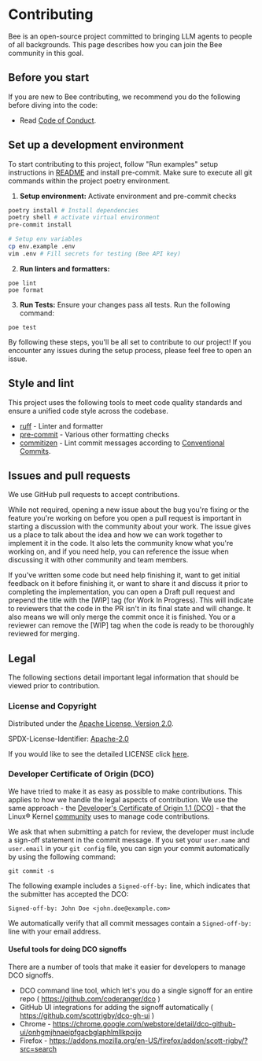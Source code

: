 # Contributing

Bee is an open-source project committed to bringing LLM agents to
people of all backgrounds. This page describes how you can join the Bee
community in this goal.

## Before you start

If you are new to Bee contributing, we recommend you do the following before diving into the code:

- Read [Code of Conduct](./CODE_OF_CONDUCT.md).

## Set up a development environment

To start contributing to this project, follow "Run examples" setup instructions in [README](README.md#run-examples-) and
install pre-commit. Make sure to execute all git commands within the project poetry environment.

1. **Setup environment:** Activate environment and pre-commit checks

```bash
poetry install # Install dependencies
poetry shell # activate virtual environment
pre-commit install

# Setup env variables
cp env.example .env
vim .env # Fill secrets for testing (Bee API key)
```

2. **Run linters and formatters:**

```shell
poe lint
poe format
```

3. **Run Tests:** Ensure your changes pass all tests. Run the following command:

```shell
poe test
```

By following these steps, you'll be all set to contribute to our project! If you encounter any issues during the setup
process, please feel free to open an issue.

## Style and lint

This project uses the following tools to meet code quality standards and ensure a unified code style across the
codebase.

- [ruff](https://docs.astral.sh/ruff/) - Linter and formatter
- [pre-commit](https://pre-commit.com/) - Various other formatting checks
- [commitizen](https://commitizen-tools.github.io/commitizen/) - Lint commit messages according to
  [Conventional Commits](https://www.conventionalcommits.org/).

## Issues and pull requests

We use GitHub pull requests to accept contributions.

While not required, opening a new issue about the bug you're fixing or the feature you're working on before you open a
pull request is important in starting a discussion with the community about your work. The issue gives us a place to
talk about the idea and how we can work together to implement it in the code. It also lets the community know what
you're working on, and if you need help, you can reference the issue when discussing it with other community and team
members.

If you've written some code but need help finishing it, want to get initial feedback on it before finishing it, or want
to share it and discuss it prior to completing the implementation, you can open a Draft pull request and prepend the
title with the [WIP] tag (for Work In Progress). This will indicate to reviewers that the code in the PR isn't in its
final state and will change. It also means we will only merge the commit once it is finished. You or a reviewer can
remove the [WIP] tag when the code is ready to be thoroughly reviewed for merging.

## Legal

The following sections detail important legal information that should be viewed prior to contribution.

### License and Copyright

Distributed under the [Apache License, Version 2.0](http://www.apache.org/licenses/LICENSE-2.0).

SPDX-License-Identifier: [Apache-2.0](https://spdx.org/licenses/Apache-2.0)

If you would like to see the detailed LICENSE click [here](LICENSE).

### Developer Certificate of Origin (DCO)

We have tried to make it as easy as possible to make contributions. This applies to how we handle the legal aspects of
contribution. We use the same approach - the
[Developer's Certificate of Origin 1.1 (DCO)](https://developercertificate.org/) - that the Linux® Kernel
[community](https://docs.kernel.org/process/submitting-patches.html#sign-your-work-the-developer-s-certificate-of-origin)
uses to manage code contributions.

We ask that when submitting a patch for review, the developer must include a sign-off statement in the commit message.
If you set your `user.name` and `user.email` in your `git config` file, you can sign your commit automatically by using
the following command:

```shell
git commit -s
```

The following example includes a `Signed-off-by:` line, which indicates that the submitter has accepted the DCO:

```text
Signed-off-by: John Doe <john.doe@example.com>
```

We automatically verify that all commit messages contain a `Signed-off-by:` line with your email address.

#### Useful tools for doing DCO signoffs

There are a number of tools that make it easier for developers to manage DCO signoffs.

- DCO command line tool, which let's you do a single signoff for an entire repo ( <https://github.com/coderanger/dco> )
- GitHub UI integrations for adding the signoff automatically ( <https://github.com/scottrigby/dco-gh-ui> )
- Chrome - <https://chrome.google.com/webstore/detail/dco-github-ui/onhgmjhnaeipfgacbglaphlmllkpoijo>
- Firefox - <https://addons.mozilla.org/en-US/firefox/addon/scott-rigby/?src=search>
